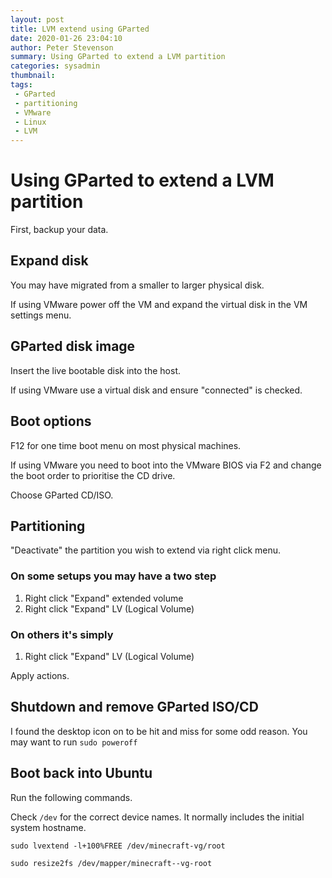```yaml
---
layout: post
title: LVM extend using GParted
date: 2020-01-26 23:04:10
author: Peter Stevenson
summary: Using GParted to extend a LVM partition
categories: sysadmin
thumbnail:
tags:
 - GParted
 - partitioning
 - VMware
 - Linux
 - LVM
---
```


# Using GParted to extend a LVM partition

First, backup your data.

## Expand disk

You may have migrated from a smaller to larger physical disk.

If using VMware power off the VM and expand the virtual disk in the VM settings menu.

## GParted disk image

Insert the live bootable disk into the host. 

If using VMware use a virtual disk and ensure "connected" is checked.

## Boot options

F12 for one time boot menu on most physical machines.

If using VMware you need to boot into the VMware BIOS via F2 and change the boot order to prioritise the CD drive.

Choose GParted CD/ISO.

## Partitioning

"Deactivate" the partition you wish to extend via right click menu.

### On some setups you may have a two step

1. Right click "Expand" extended volume
2. Right click "Expand" LV (Logical Volume)

### On others it's simply

1. Right click "Expand" LV (Logical Volume)

Apply actions.

## Shutdown and remove GParted ISO/CD

I found the desktop icon on to be hit and miss for some odd reason. You may want to run `sudo poweroff`

## Boot back into Ubuntu

Run the following commands.

Check `/dev` for the correct device names. It normally includes the initial system hostname.

```
sudo lvextend -l+100%FREE /dev/minecraft-vg/root

sudo resize2fs /dev/mapper/minecraft--vg-root
```
